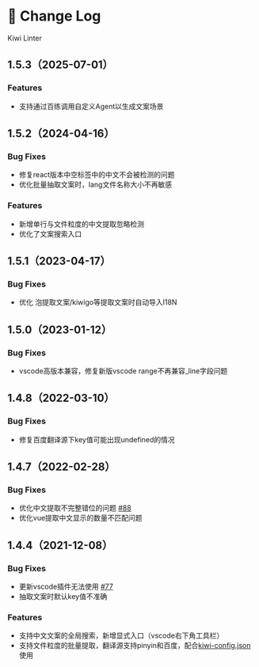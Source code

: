# 🐤 Change Log
Kiwi Linter

## 1.5.3（2025-07-01）

### Features
- 支持通过百练调用自定义Agent以生成文案场景

## 1.5.2（2024-04-16）

### Bug Fixes
- 修复react版本中空标签中的中文不会被检测的问题
- 优化批量抽取文案时，lang文件名称大小不再敏感
### Features
- 新增单行与文件粒度的中文提取忽略检测
- 优化了文案搜索入口

## 1.5.1（2023-04-17）

### Bug Fixes
- 优化 泡提取文案/kiwigo等提取文案时自动导入I18N

## 1.5.0（2023-01-12）

### Bug Fixes
- vscode高版本兼容，修复新版vscode range不再兼容_line字段问题

## 1.4.8（2022-03-10）

### Bug Fixes
- 修复百度翻译源下key值可能出现undefined的情况

## 1.4.7（2022-02-28）

### Bug Fixes
- 优化中文提取不完整错位的问题 [#88](https://github.com/alibaba/kiwi/issues/88)
- 优化vue提取中文显示的数量不匹配问题
## 1.4.4（2021-12-08）

### Bug Fixes
- 更新vscode插件无法使用 [#77](https://github.com/alibaba/kiwi/issues/77)
- 抽取文案时默认key值不准确

### Features
- 支持中文文案的全局搜索，新增显式入口（vscode右下角工具栏）
- 支持文件粒度的批量提取，翻译源支持pinyin和百度，配合[kiwi-config.json](https://github.com/alibaba/kiwi/tree/master/kiwi-cli)使用
